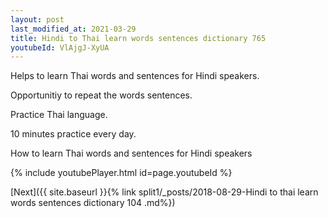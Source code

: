 ```yaml
---
layout: post
last_modified_at: 2021-03-29
title: Hindi to Thai learn words sentences dictionary 765 
youtubeId: VlAjgJ-XyUA
---
```

 
 
Helps to learn Thai words and sentences for Hindi speakers.

Opportunitiy to repeat the words sentences. 

Practice Thai language. 
 
10 minutes practice every day. 
 
How to learn Thai words and sentences for Hindi speakers 
 
{% include youtubePlayer.html id=page.youtubeId %}
 
 
[Next]({{ site.baseurl }}{% link  split1/_posts/2018-08-29-Hindi to thai learn words sentences dictionary 104 .md%})
 
